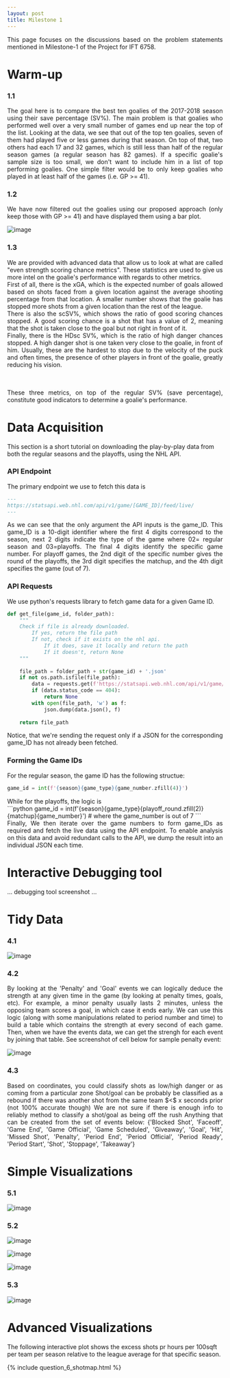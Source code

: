```yaml
---
layout: post
title: Milestone 1
---
```

<div style="text-align: justify">
This page focuses on the discussions based on the problem statements mentioned in Milestone-1 of the Project for IFT 6758.
    </div>

# Warm-up

### 1.1

<div style="text-align: justify">
The goal here is to compare the best ten goalies of the 2017-2018 season using their save percentage (SV%). The main problem is that goalies who performed well over a very small number of games end up near the top of the list. Looking at the data, we see that out of the top ten goalies, seven of them had played five or less games during that season. On top of that, two others had each 17 and 32 games, which is still less than half of the regular season games (a regular season has 82 games). If a specific goalie's sample size is too small, we don't want to include him in a list of top performing goalies. One simple filter would be to only keep goalies who played in at least half of the games (i.e. GP >= 41). 
</div>
  
### 1.2
<div style="text-align: justify">
We have now filtered out the goalies using our proposed approach (only keep those with GP >= 41) and have displayed them using a bar plot. 
</div>

![image](./figures/question_1_2.png)
    
### 1.3
<div style="text-align: justify">
We are provided with advanced data that allow us to look at what are called "even strength scoring chance metrics". These statistics are used to give us more intel on the goalie's performance with regards to other metrics. <br>
First of all, there is the xGA, which is the expected number of goals allowed based on shots faced from a given location against the average shooting percentage from that location. A smaller number shows that the goalie has stopped more shots from a given location than the rest of the league. <br>
There is also the scSV%, which shows the ratio of good scoring chances stopped. A good scoring chance is a shot that has a value of 2, meaning that the shot is taken close to the goal but not right in front of it. <br>
Finally, there is the HDsc SV%, which is the ratio of high danger chances stopped. A high danger shot is one taken very close to the goalie, in front of him. Usually, these are the hardest to stop due to the velocity of the puck and often times, the presence of other players in front of the goalie, greatly reducing his vision. 

<br><br>
These three metrics, on top of the regular SV% (save percentage), constitute good indicators to determine a goalie's performance. 
</div>

# Data Acquisition

This section is a short tutorial on downloading the play-by-play data from both the regular seasons and the playoffs, using the NHL API.

### API Endpoint

The primary endpoint we use to fetch this data is 

```markdown
---
https://statsapi.web.nhl.com/api/v1/game/[GAME_ID]/feed/live/
---
```
<div style="text-align: justify">
As we can see that the only argument the API inputs is the game_ID. This game_ID is a 10-digit identifier where the first 4 digits correspond to the season, next 2 digits indicate the type of the game where 02= regular season and 03=playoffs. The final 4 digits identify the specific game number. For playoff games, the 2nd digit of the specific number gives the round of the playoffs, the 3rd digit specifies the matchup, and the 4th digit specifies the game (out of 7).
    </div>

### API Requests

<div style="text-align: justify">
We use python's requests library to fetch game data for a given Game ID.
    </div>

```python
def get_file(game_id, folder_path):
    """
    Check if file is already downloaded.
        If yes, return the file path
        If not, check if it exists on the nhl api.
            If it does, save it locally and return the path
            If it doesn't, return None
    """
    
    file_path = folder_path + str(game_id) + '.json'
    if not os.path.isfile(file_path):
        data = requests.get(f'https://statsapi.web.nhl.com/api/v1/game/{game_id}/feed/live/')
        if (data.status_code == 404):
            return None
        with open(file_path, 'w') as f:
            json.dump(data.json(), f)
            
    return file_path
```
<div style="text-align: justify">
Notice, that we're sending the request only if a JSON for the corresponding game_ID has not already been fetched.
    </div>

### Forming the Game IDs
<div style="text-align: justify">
For the regular season, the game ID has the following structue:
    </div>

```python
game_id = int(f'{season}{game_type}{game_number.zfill(4)}')
```
<div style="text-align: justify">
While for the playoffs, the logic is
</div>
```python
game_id = int(f'{season}{game_type}{playoff_round.zfill(2)}{matchup}{game_number}')
# where the game_number is out of 7
```

<div style="text-align: justify">
Finally,
We then iterate over the game numbers to form game_IDs as required and fetch the live data using the API endpoint.
To enable analysis on this data and avoid redundant calls to the API, we dump the result into an individual JSON each time.
    </div>

# Interactive Debugging tool

... debugging tool screenshot ... 

# Tidy Data

### 4.1
![image](./figures/question_4_1.png)

### 4.2

<div style="text-align: justify">
By looking at the 'Penalty' and 'Goal' events we can logically deduce the strength at any given time in the game (by looking at penalty times, goals, etc). For example, a minor penalty usually lasts 2 minutes, unless the opposing team scores a goal, in which case it ends early. We can use this logic (along with some manipulations related to period number and time) to build a table which contains the strength at every second of each game. Then, when we have the events data, we can get the strengh for each event by joining that table. See screenshot of cell below for sample penalty event: 
    </div>

![image](./figures/question_4_2.png)

### 4.3

<div style="text-align: justify">
Based on coordinates, you could classify shots as low/high danger or as coming from a particular zone
Shot/goal can be probably be classified as a rebound if there was another shot from the same team $<$ x seconds prior (not 100% accurate though)
We are not sure if there is enough info to reliably method to classify a shot/goal as being off the rush
Anything that can be created from the set of events below: {'Blocked Shot', 'Faceoff', 'Game End', 'Game Official', 'Game Scheduled', 'Giveaway', 'Goal', 'Hit', 'Missed Shot', 'Penalty', 'Period End', 'Period Official', 'Period Ready', 'Period Start', 'Shot', 'Stoppage', 'Takeaway'}
                                                                                                      </div>

# Simple Visualizations

### 5.1 

![image](./figures/question_5_1.png)

### 5.2 

![image](./figures/question_5_2_0.png)

![image](./figures/question_5_2_1.png)

![image](./figures/question_5_2_2.png)

### 5.3

![image](./figures/question_5_3.png)

# Advanced Visualizations

The following interactive plot shows the excess shots pr hours per 100sqft per team per season relative to the league average for that specific season.

{% include question_6_shotmap.html %}


